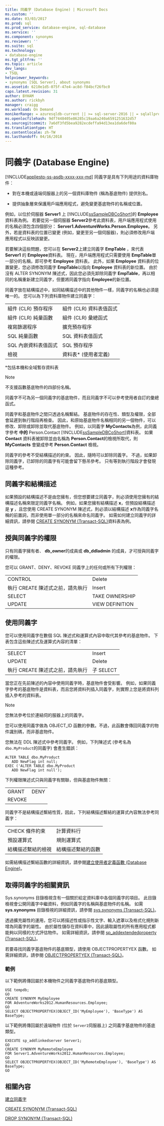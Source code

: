 ```yaml
---
title: 同義字 (Database Engine) | Microsoft Docs
ms.custom: ''
ms.date: 03/03/2017
ms.prod: sql
ms.prod_service: database-engine, sql-database
ms.service: ''
ms.component: synonyms
ms.reviewer: ''
ms.suite: sql
ms.technology:
- database-engine
ms.tgt_pltfrm: ''
ms.topic: article
dev_langs:
- TSQL
helpviewer_keywords:
- synonyms [SQL Server], about synonyms
ms.assetid: 6210e1d5-075f-47e4-ac8d-f84bcf26fbc0
caps.latest.revision: 31
author: BYHAM
ms.author: rickbyh
manager: craigg
ms.workload: On Demand
monikerRange: = azuresqldb-current || >= sql-server-2016 || = sqlallproducts-allversions
ms.openlocfilehash: 9df7448405e86285c19aa6a240a6591251632d57
ms.sourcegitcommit: 7a6df3fd5bea9282ecdeffa94d13ea1da6def80a
ms.translationtype: HT
ms.contentlocale: zh-TW
ms.lasthandoff: 04/16/2018
---
```

# <a name="synonyms-database-engine"></a>同義字 (Database Engine)
[!INCLUDE[appliesto-ss-asdb-xxxx-xxx-md](../../includes/appliesto-ss-asdb-xxxx-xxx-md.md)]
  同義字是具有下列用途的資料庫物件：  
  
-   對在本機或遠端伺服器上的另一個資料庫物件 (稱為基底物件) 提供別名。  
  
-   提供抽象層來保護用戶端應用程式，避免變更基底物件的名稱或位置。  
  
 例如，以位於伺服器 **Server1** 上 [!INCLUDE[ssSampleDBCoShort](../../includes/sssampledbcoshort-md.md)]的 **Employee**資料表為例。 若要從另一個伺服器 **Server2**參考此資料表，用戶端應用程式使用的名稱必須包含四個部分： **Server1.AdventureWorks.Person.Employee**。 另外，若是資料表的位置已變更 (例如，變更至另一個伺服器)，則必須修改用戶端應用程式以反映該變更。  
  
 若要解決這些問題，您可以在 **Server2**上建立同義字 **EmpTable** ，來代表 **Server1** 的 **Employee**資料表。 現在，用戶端應用程式只需要使用 **EmpTable**單一部分的名稱，即可參考 **Employee** 資料表。 此外，如果 **Employee** 資料表的位置變更，您必須修改同義字 **EmpTable**以指向 **Employee** 資料表的新位置。 由於沒有 ALTER SYNONYM 陳述式，因此您必須先卸除同義字 **EmpTable**，再以相同的名稱重新建立同義字，但要將同義字指向 **Employee**的新位置。  
  
 同義字放在結構描述中，如同結構描述中的其他物件一樣，同義字的名稱也必須是唯一的。 您可以為下列資料庫物件建立同義字：  
  
|||  
|-|-|  
|組件 (CLR) 預存程序|組件 (CLR) 資料表值函式|  
|組件 (CLR) 純量函數|組件 (CLR) 彙總函式|  
|複寫篩選程序|擴充預存程序|  
|SQL 純量函數|SQL 資料表值函式|  
|SQL 內嵌資料表值函式|SQL 預存程序|  
|檢視|資料表* (使用者定義)|  
  
 *包括本機和全域暫存資料表  
  
> [!NOTE]  
>  不支援函數基底物件的四部份名稱。  
  
 同義字不可為另一個同義字的基底物件，而且同義字不可以參考使用者自訂的彙總函式。  
  
 同義字和基底物件之間只透過名稱繫結。 基底物件的存在性、類型及權限，全部會延遲到執行階段再檢查。 因此，和原始基底物件名稱相同的另一個物件，可以修改、卸除或卸除並取代基底物件。 例如，以同義字 **MyContacts**為例，此同義字參考 **中的** Person.Contact [!INCLUDE[ssSampleDBCoShort](../../includes/sssampledbcoshort-md.md)]資料表。 如果 **Contact** 資料表被卸除並由名稱為 **Person.Contact**的檢視所取代，則 **MyContacts** 會變成參考 **Person.Contact** 檢視。  
  
 同義字的參考不受結構描述的約束。 因此，隨時可以卸除同義字。 不過，如果卸除同義字，已卸除的同義字有可能會留下懸吊參考。 只有等到執行階段才會發現這種參考。  
  
## <a name="synonyms-and-schemas"></a>同義字和結構描述  
 如果預設的結構描述不是由您擁有，但您想要建立同義字，則必須使用您擁有的結構描述名稱來限定同義字名稱。 例如，如果您擁有結構描述 **x**，但預設結構描述是 **y** ，且您使用 CREATE SYNONYM 陳述式，則必須以結構描述 **x**作為同義字名稱的前置詞，而非使用單一部分的名稱來命名同義字。 如需如何建立同義字的詳細資訊，請參閱 [CREATE SYNONYM &#40;Transact-SQL&#41;](../../t-sql/statements/create-synonym-transact-sql.md)資料表為例。  
  
## <a name="granting-permissions-on-a-synonym"></a>授與同義字的權限  
 只有同義字擁有者、 **db_owner**的成員或 **db_ddladmin** 的成員，才可授與同義字的權限。  
  
 您可以 GRANT、DENY、REVOKE 同義字上的任何或所有下列權限：  
  
|||  
|-|-|  
|CONTROL|Delete|  
|執行 CREATE 陳述式之前，請先執行|Insert|  
|SELECT|TAKE OWNERSHIP|  
|UPDATE|VIEW DEFINITION|  
  
## <a name="using-synonyms"></a>使用同義字  
 您可以使用同義字在數個 SQL 陳述式和運算式內容中取代其參考的基底物件。 下表包含這些陳述式及運算式內容的清單：  
  
|||  
|-|-|  
|SELECT|Insert|  
|UPDATE|Delete|  
|執行 CREATE 陳述式之前，請先執行|子 SELECT|  
  
 當您正在先前陳述的內容中使用同義字時，基底物件會受影響。 例如，如果同義字參考的基底物件是資料表，而且您將資料列插入同義字，則實際上您是將資料列插入參考的資料表。  
  
> [!NOTE]  
>  您無法參考位於連結伺的服器上的同義字。  
  
 您可以使用同義字做為 OBJECT_ID 函數的參數。不過，此函數會傳回同義字的物件識別碼，而非基底物件。  
  
 您無法在 DDL 陳述式中參考同義字。 例如，下列陳述式 (參考名為 `dbo.MyProduct`的同義字) 會產生錯誤：  
  
```  
ALTER TABLE dbo.MyProduct  
   ADD NewFlag int null;  
EXEC ('ALTER TABLE dbo.MyProduct  
   ADD NewFlag int null');  
```  
  
 下列權限陳述式只與同義字有關聯，但與基底物件無關：  
  
|||  
|-|-|  
|GRANT|DENY|  
|REVOKE||  
  
 同義字不是結構描述繫結性質，因此，下列結構描述繫結的運算式內容無法參考同義字：  
  
|||  
|-|-|  
|CHECK 條件約束|計算資料行|  
|預設運算式|規則運算式|  
|結構描述繫結的檢視|結構描述繫結的函數|  
  
 如需結構描述繫結函數的詳細資訊，請參閱[建立使用者定義函數 &#40;Database Engine&#41;](../../relational-databases/user-defined-functions/create-user-defined-functions-database-engine.md)。  
  
## <a name="getting-information-about-synonyms"></a>取得同義字的相關資訊  
 Sys.synonyms 目錄檢視含有一個關於給定資料庫中各個同義字的項目。 此目錄檢視會公開同義字中繼資料，例如同義字的名稱與基底物件的名稱。 如需 **sys.synonyms** 目錄檢視的詳細資訊，請參閱 [sys.synonyms &#40;Transact-SQL&#41;](../../relational-databases/system-catalog-views/sys-synonyms-transact-sql.md)。  
  
 透過擴充屬性的運用，您可以將描述性或指示性文字、輸入遮罩以及格式化規則新增為同義字的屬性。 由於屬性儲存在資料庫中，因此讀取屬性的所有應用程式都能夠以同樣的方式評估物件。 如需詳細資訊，請參閱 [sp_addextendedproperty &#40;Transact-SQL&#41;](../../relational-databases/system-stored-procedures/sp-addextendedproperty-transact-sql.md)。  
  
 若要尋找同義字基底物件的基底類型，請使用 OBJECTPROPERTYEX 函數。 如需詳細資訊，請參閱 [OBJECTPROPERTYEX &#40;Transact-SQL&#41;](../../t-sql/functions/objectpropertyex-transact-sql.md)。  
  
### <a name="examples"></a>範例  
 以下範例將傳回屬於本機物件之同義字基底物件的基底類型。  
  
```  
USE tempdb;  
GO  
CREATE SYNONYM MyEmployee   
FOR AdventureWorks2012.HumanResources.Employee;  
GO  
SELECT OBJECTPROPERTYEX(OBJECT_ID('MyEmployee'), 'BaseType') AS BaseType;  
```  
  
 以下範例將傳回屬於遠端物件 (位於 `Server1`伺服器上) 之同義字基底物件的基底類型。  
  
```  
EXECUTE sp_addlinkedserver Server1;  
GO  
CREATE SYNONYM MyRemoteEmployee  
FOR Server1.AdventureWorks2012.HumanResources.Employee;  
GO  
SELECT OBJECTPROPERTYEX(OBJECT_ID('MyRemoteEmployee'), 'BaseType') AS BaseType;  
GO  
```  
  
## <a name="related-content"></a>相關內容  
 [建立同義字](../../relational-databases/synonyms/create-synonyms.md)  
  
 [CREATE SYNONYM &#40;Transact-SQL&#41;](../../t-sql/statements/create-synonym-transact-sql.md)  
  
 [DROP SYNONYM &#40;Transact-SQL&#41;](../../t-sql/statements/drop-synonym-transact-sql.md)  
  
  
